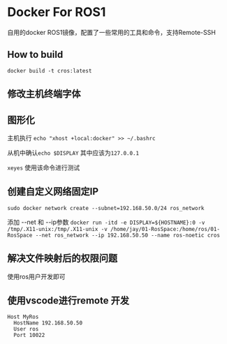 

# Docker For ROS1

自用的docker ROS1镜像，配置了一些常用的工具和命令，支持Remote-SSH

## How to build

```
docker build -t cros:latest
```

## 修改主机终端字体


## 图形化
主机执行 `echo "xhost +local:docker" >> ~/.bashrc`

从机中确认`echo $DISPLAY` 其中应该为`127.0.0.1`

`xeyes` 使用该命令进行测试

## 创建自定义网络固定IP
`sudo docker network create --subnet=192.168.50.0/24 ros_network`

添加 --net 和 --ip参数
`docker run -itd -e DISPLAY=${HOSTNAME}:0 -v /tmp/.X11-unix:/tmp/.X11-unix -v /home/jay/01-RosSpace:/home/ros/01-RosSpace --net ros_network --ip 192.168.50.50 --name ros-noetic cros`

## 解决文件映射后的权限问题
使用ros用户开发即可

## 使用vscode进行remote 开发
```
Host MyRos
  HostName 192.168.50.50
  User ros
  Port 10022
```


